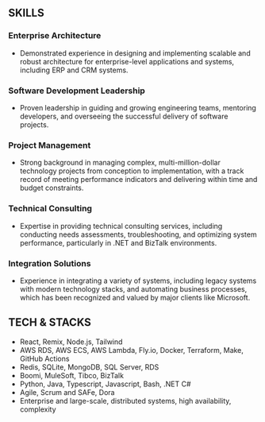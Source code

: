## SKILLS

### Enterprise Architecture

- Demonstrated experience in designing and implementing scalable and robust architecture for enterprise-level applications and systems, including ERP and CRM systems.

### Software Development Leadership

- Proven leadership in guiding and growing engineering teams, mentoring developers, and overseeing the successful delivery of software projects.

### Project Management

- Strong background in managing complex, multi-million-dollar technology projects from conception to implementation, with a track record of meeting performance indicators and delivering within time and budget constraints.

### Technical Consulting

- Expertise in providing technical consulting services, including conducting needs assessments, troubleshooting, and optimizing system performance, particularly in .NET and BizTalk environments.

### Integration Solutions

- Experience in integrating a variety of systems, including legacy systems with modern technology stacks, and automating business processes, which has been recognized and valued by major clients like Microsoft.

## TECH & STACKS

- React, Remix, Node.js, Tailwind
- AWS RDS, AWS ECS, AWS Lambda, Fly.io, Docker, Terraform, Make, GitHub Actions
- Redis, SQLite, MongoDB, SQL Server, RDS
- Boomi,  MuleSoft, Tibco, BizTalk
- Python, Java, Typescript, Javascript, Bash, .NET C#
- Agile, Scrum and SAFe, Dora
- Enterprise and large-scale, distributed systems, high availability, complexity
